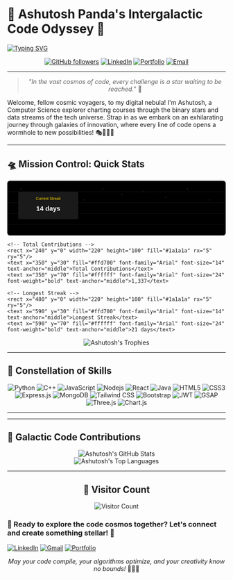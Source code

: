 # 🌠 Ashutosh Panda's Intergalactic Code Odyssey 🚀

[![Typing SVG](https://readme-typing-svg.herokuapp.com?font=Roboto+Mono&weight=600&size=30&pause=1000&color=00F71A&background=FF1B1B00&center=true&vCenter=true&width=600&height=70&lines=Full-Stack+Sorcerer+%F0%9F%A7%99%E2%80%8D%E2%99%82%EF%B8%8F;AI+Alchemist+%F0%9F%A7%AA;LeetCode+Warrior+%F0%9F%9B%A1%EF%B8%8F;Cosmic+Code+Explorer+%F0%9F%8C%8C)](https://git.io/typing-svg)

</div>

<div align="center">
  
[![GitHub followers](https://img.shields.io/github/followers/Ashutosh-Panda2004?style=for-the-badge&logo=github)](https://github.com/Ashutosh-Panda2004)
[![LinkedIn](https://img.shields.io/badge/LinkedIn-Connect-blue?style=for-the-badge&logo=linkedin)](https://www.linkedin.com/in/ashutosh-panda-748531255/)
[![Portfolio](https://img.shields.io/badge/Portfolio-Visit-brightgreen?style=for-the-badge&logo=google-chrome)](https://ashutosh-panda2004.github.io/Portfolio-Ashutosh/)
[![Email](https://img.shields.io/badge/Email-Contact-red?style=for-the-badge&logo=gmail)](mailto:ashutoshpanda.india@gmail.com)

</div>

---

<div align="center">
  
> *"In the vast cosmos of code, every challenge is a star waiting to be reached."* 🌌

</div>

Welcome, fellow cosmic voyagers, to my digital nebula! I'm Ashutosh, a Computer Science explorer charting courses through the binary stars and data streams of the tech universe. Strap in as we embark on an exhilarating journey through galaxies of innovation, where every line of code opens a wormhole to new possibilities! 🎭🔭🧑‍🚀

---

## 🛸 Mission Control: Quick Stats

<svg xmlns="http://www.w3.org/2000/svg" viewBox="0 0 800 200">
  <!-- Background -->
  <rect width="800" height="200" fill="#000000" rx="10" ry="10"/>
  
  <!-- Grid lines for cosmic effect -->
  <path d="M0 40 L800 40" stroke="#1a1a1a" stroke-width="1"/>
  <path d="M0 80 L800 80" stroke="#1a1a1a" stroke-width="1"/>
  <path d="M0 120 L800 120" stroke="#1a1a1a" stroke-width="1"/>
  <path d="M0 160 L800 160" stroke="#1a1a1a" stroke-width="1"/>
  
  <!-- Stars in background -->
  <circle cx="50" cy="30" r="1" fill="#ffffff" opacity="0.5"/>
  <circle cx="120" cy="60" r="1" fill="#ffffff" opacity="0.5"/>
  <circle cx="200" cy="40" r="1" fill="#ffffff" opacity="0.5"/>
  <circle cx="280" cy="70" r="1" fill="#ffffff" opacity="0.5"/>
  <circle cx="350" cy="30" r="1" fill="#ffffff" opacity="0.5"/>
  <circle cx="420" cy="50" r="1" fill="#ffffff" opacity="0.5"/>
  <circle cx="500" cy="40" r="1" fill="#ffffff" opacity="0.5"/>
  <circle cx="580" cy="60" r="1" fill="#ffffff" opacity="0.5"/>
  <circle cx="660" cy="30" r="1" fill="#ffffff" opacity="0.5"/>
  <circle cx="740" cy="70" r="1" fill="#ffffff" opacity="0.5"/>
  
  <!-- Streak Stats -->
  <g transform="translate(40, 40)">
    <!-- Current Streak -->
    <rect x="0" y="0" width="220" height="100" fill="#1a1a1a" rx="5" ry="5"/>
    <text x="110" y="30" fill="#ffd700" font-family="Arial" font-size="14" text-anchor="middle">Current Streak</text>
    <text x="110" y="70" fill="#ffffff" font-family="Arial" font-size="24" font-weight="bold" text-anchor="middle">14 days</text>
    
    <!-- Total Contributions -->
    <rect x="240" y="0" width="220" height="100" fill="#1a1a1a" rx="5" ry="5"/>
    <text x="350" y="30" fill="#ffd700" font-family="Arial" font-size="14" text-anchor="middle">Total Contributions</text>
    <text x="350" y="70" fill="#ffffff" font-family="Arial" font-size="24" font-weight="bold" text-anchor="middle">1,337</text>
    
    <!-- Longest Streak -->
    <rect x="480" y="0" width="220" height="100" fill="#1a1a1a" rx="5" ry="5"/>
    <text x="590" y="30" fill="#ffd700" font-family="Arial" font-size="14" text-anchor="middle">Longest Streak</text>
    <text x="590" y="70" fill="#ffffff" font-family="Arial" font-size="24" font-weight="bold" text-anchor="middle">21 days</text>
  </g>
  
  <!-- Decorative Elements -->
  <path d="M5 195 L15 185 L25 195" stroke="#ffd700" fill="none" stroke-width="2"/>
  <path d="M775 195 L785 185 L795 195" stroke="#ffd700" fill="none" stroke-width="2"/>
</svg>

<div align="center">
  <img src="https://github-profile-trophy.vercel.app/?username=Ashutosh-Panda2004&theme=juicyfresh&no-frame=true&row=1&&margin-w=20&no-bg=true" alt="Ashutosh's Trophies" />
</div>

---

## 🌠 Constellation of Skills

<div align="center">

![Python](https://img.shields.io/badge/-Python-black?style=for-the-badge&logo=Python&logoColor=ffdd54)
![C++](https://img.shields.io/badge/-C++-00599C?style=for-the-badge&logo=c%2B%2B&logoColor=white)
![JavaScript](https://img.shields.io/badge/-JavaScript-F7DF1E?style=for-the-badge&logo=javascript&logoColor=black)
![Nodejs](https://img.shields.io/badge/-Nodejs-339933?style=for-the-badge&logo=Node.js&logoColor=white)
![React](https://img.shields.io/badge/-React-61DAFB?style=for-the-badge&logo=react&logoColor=black)
![Java](https://img.shields.io/badge/-Java-ED8B00?style=for-the-badge&logo=openjdk&logoColor=white)
![HTML5](https://img.shields.io/badge/-HTML5-E34F26?style=for-the-badge&logo=html5&logoColor=white)
![CSS3](https://img.shields.io/badge/-CSS3-1572B6?style=for-the-badge&logo=css3&logoColor=white)
![Express.js](https://img.shields.io/badge/-Express.js-000000?style=for-the-badge&logo=express&logoColor=white)
![MongoDB](https://img.shields.io/badge/-MongoDB-47A248?style=for-the-badge&logo=mongodb&logoColor=white)
![Tailwind CSS](https://img.shields.io/badge/-Tailwind_CSS-38B2AC?style=for-the-badge&logo=tailwind-css&logoColor=white)
![Bootstrap](https://img.shields.io/badge/-Bootstrap-7952B3?style=for-the-badge&logo=bootstrap&logoColor=white)
![JWT](https://img.shields.io/badge/-JWT-000000?style=for-the-badge&logo=JSON%20web%20tokens)
![GSAP](https://img.shields.io/badge/-GSAP-88CE02?style=for-the-badge&logo=GreenSock&logoColor=white)
![Three.js](https://img.shields.io/badge/-Three.js-000000?style=for-the-badge&logo=three.js&logoColor=white)
![Chart.js](https://img.shields.io/badge/-Chart.js-FF6384?style=for-the-badge&logo=chart.js&logoColor=white)

</div>

---

---

## 🌌 Galactic Code Contributions

<div align="center">
  <img src="https://github-readme-stats.vercel.app/api?username=Ashutosh-Panda2004&show_icons=true&theme=radical&hide_border=true&bg_color=0D1117" alt="Ashutosh's GitHub Stats" />
</div>

<div align="center">
  <img src="https://github-readme-stats.vercel.app/api/top-langs/?username=Ashutosh-Panda2004&theme=radical&layout=compact&hide_border=true&bg_color=0D1117" alt="Ashutosh's Top Languages" />
</div>

---

<div align="center">

## 🌠 Visitor Count
  
![Visitor Count](https://profile-counter.glitch.me/Ashutosh-Panda2004/count.svg)

</div>

### 🚀 Ready to explore the code cosmos together? Let's connect and create something stellar! 🌌

[![LinkedIn](https://img.shields.io/badge/LinkedIn-0077B5?style=for-the-badge&logo=linkedin&logoColor=white)](https://www.linkedin.com/in/ashutosh-panda-748531255/)
[![Gmail](https://img.shields.io/badge/Gmail-D14836?style=for-the-badge&logo=gmail&logoColor=white)](mailto:ashutoshpanda.india@gmail.com)
[![Portfolio](https://img.shields.io/badge/Portfolio-1DA1F2?style=for-the-badge&logo=github&logoColor=white)](https://ashutosh-panda2004.github.io/Portfolio-Ashutosh/)

</div>

<div align="center">

*May your code compile, your algorithms optimize, and your creativity know no bounds!* 🚀🌌✨

</div>
